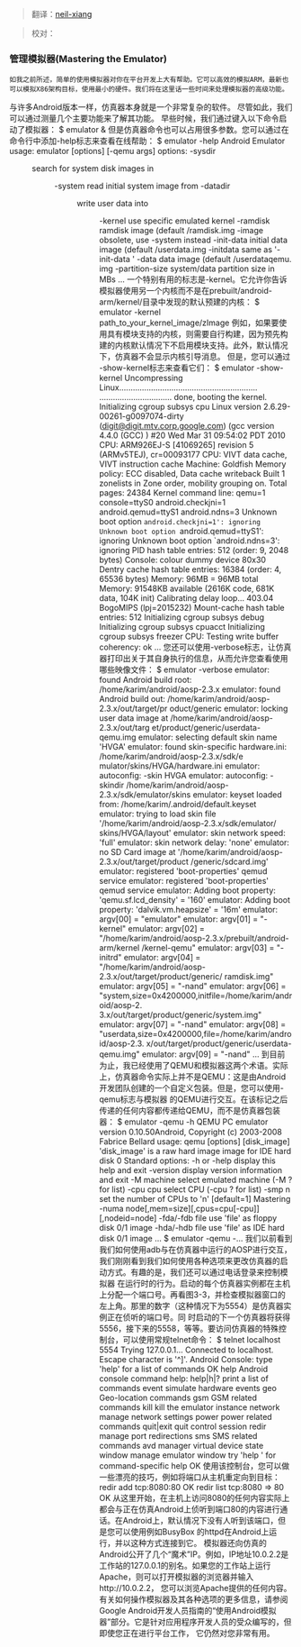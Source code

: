> 翻译：[neil-xiang](https://github.com/neil-xiang)

> 校对：

### 管理模拟器(Mastering the Emulator)
	如我之前所述，简单的使用模拟器对你在平台开发上大有帮助。它可以高效的模拟ARM，最新也可以模拟X86架构目标，使用最小的硬件。我们将在这里话一些时间来处理模拟器的高级功能。
与许多Android版本一样，仿真器本身就是一个非常复杂的软件。 尽管如此，我们可以通过测量几个主要功能来了解其功能。
	早些时候，我们通过键入以下命令启动了模拟器：
		$ emulator &
	但是仿真器命令也可以占用很多参数。您可以通过在命令行中添加-help标志来查看在线帮助：
		$ emulator -help
		Android Emulator usage: emulator [options] [-qemu args]
		options:
		-sysdir <dir> search for system disk images in <dir>
		-system <file> read initial system image from <file>
		-datadir <dir> write user data into <dir>
		-kernel <file> use specific emulated kernel
		-ramdisk <file> ramdisk image (default <system>/ramdisk.img
		-image <file> obsolete, use -system <file> instead
		-init-data <file> initial data image (default <system>/userdata.img
		-initdata <file> same as '-init-data <file>'
		-data <file> data image (default <datadir>/userdataqemu.
		img
		-partition-size <size> system/data partition size in MBs
		...
	一个特别有用的标志是-kernel。它允许你告诉模拟器使用另一个内核而不是在prebuilt/android-arm/kernel/目录中发现的默认预建的内核：
		$ emulator -kernel path_to_your_kernel_image/zImage
	例如，如果要使用具有模块支持的内核，则需要自行构建，因为预先构建的内核默认情况下不启用模块支持。此外，默认情况下，仿真器不会显示内核引导消息。 但是，您可以通过
-show-kernel标志来查看它们：
		$ emulator -show-kernel
		Uncompressing Linux.............................................................
		................................ done, booting the kernel.
		Initializing cgroup subsys cpu
		Linux version 2.6.29-00261-g0097074-dirty (digit@digit.mtv.corp.google.com) (gcc
		version 4.4.0 (GCC) ) #20 Wed Mar 31 09:54:02 PDT 2010
		CPU: ARM926EJ-S [41069265] revision 5 (ARMv5TEJ), cr=00093177
		CPU: VIVT data cache, VIVT instruction cache
		Machine: Goldfish
		Memory policy: ECC disabled, Data cache writeback
		Built 1 zonelists in Zone order, mobility grouping on. Total pages: 24384
		Kernel command line: qemu=1 console=ttyS0 android.checkjni=1 android.qemud=ttyS1
		android.ndns=3
		Unknown boot option `android.checkjni=1': ignoring
		Unknown boot option `android.qemud=ttyS1': ignoring
		Unknown boot option `android.ndns=3': ignoring
		PID hash table entries: 512 (order: 9, 2048 bytes)
		Console: colour dummy device 80x30
		Dentry cache hash table entries: 16384 (order: 4, 65536 bytes)
		Memory: 96MB = 96MB total
		Memory: 91548KB available (2616K code, 681K data, 104K init)
		Calibrating delay loop... 403.04 BogoMIPS (lpj=2015232)
		Mount-cache hash table entries: 512
		Initializing cgroup subsys debug
		Initializing cgroup subsys cpuacct
		Initializing cgroup subsys freezer
		CPU: Testing write buffer coherency: ok
		...
	您还可以使用-verbose标志，让仿真器打印出关于其自身执行的信息，从而允许您查看使用哪些映像文件：
		$ emulator -verbose
		emulator: found Android build root: /home/karim/android/aosp-2.3.x
		emulator: found Android build out: /home/karim/android/aosp-2.3.x/out/target/pr
		oduct/generic
		emulator: locking user data image at /home/karim/android/aosp-2.3.x/out/targ
		et/product/generic/userdata-qemu.img
		emulator: selecting default skin name 'HVGA'
		emulator: found skin-specific hardware.ini: /home/karim/android/aosp-2.3.x/sdk/e
		mulator/skins/HVGA/hardware.ini
		emulator: autoconfig: -skin HVGA
		emulator: autoconfig: -skindir /home/karim/android/aosp-2.3.x/sdk/emulator/skins
		emulator: keyset loaded from: /home/karim/.android/default.keyset
		emulator: trying to load skin file '/home/karim/android/aosp-2.3.x/sdk/emulator/
		skins/HVGA/layout'
		emulator: skin network speed: 'full'
		emulator: skin network delay: 'none'
		emulator: no SD Card image at '/home/karim/android/aosp-2.3.x/out/target/product
		/generic/sdcard.img'
		emulator: registered 'boot-properties' qemud service
		emulator: registered 'boot-properties' qemud service
		emulator: Adding boot property: 'qemu.sf.lcd_density' = '160'
		emulator: Adding boot property: 'dalvik.vm.heapsize' = '16m'
		emulator: argv[00] = "emulator"
		emulator: argv[01] = "-kernel"
		emulator: argv[02] = "/home/karim/android/aosp-2.3.x/prebuilt/android-arm/kernel
		/kernel-qemu"
		emulator: argv[03] = "-initrd"
		emulator: argv[04] = "/home/karim/android/aosp-2.3.x/out/target/product/generic/
		ramdisk.img"
		emulator: argv[05] = "-nand"
		emulator: argv[06] = "system,size=0x4200000,initfile=/home/karim/android/aosp-2.
		3.x/out/target/product/generic/system.img"
		emulator: argv[07] = "-nand"
		emulator: argv[08] = "userdata,size=0x4200000,file=/home/karim/android/aosp-2.3.
		x/out/target/product/generic/userdata-qemu.img"
		emulator: argv[09] = "-nand"
		...
	到目前为止，我已经使用了QEMU和模拟器这两个术语。实际上，仿真器命令实际上并不是QEMU：这是由Android开发团队创建的一个自定义包装。但是，您可以使用-qemu标志与模拟器
的QEMU进行交互。在该标记之后传递的任何内容都传递给QEMU，而不是仿真器包装器：
		$ emulator -qemu -h
		QEMU PC emulator version 0.10.50Android, Copyright (c) 2003-2008 Fabrice Bellard
		usage: qemu [options] [disk_image]
		'disk_image' is a raw hard image image for IDE hard disk 0
		Standard options:
		-h or -help display this help and exit
		-version display version information and exit
		-M machine select emulated machine (-M ? for list)
		-cpu cpu select CPU (-cpu ? for list)
		-smp n set the number of CPUs to 'n' [default=1]
		Mastering
		-numa node[,mem=size][,cpus=cpu[-cpu]][,nodeid=node]
		-fda/-fdb file use 'file' as floppy disk 0/1 image
		-hda/-hdb file use 'file' as IDE hard disk 0/1 image
		...
		$ emulator -qemu -...
	我们以前看到我们如何使用adb与在仿真器中运行的AOSP进行交互，我们刚刚看到我们如何使用各种选项来更改仿真器的启动方式。有趣的是，我们还可以通过电话登录来控制模拟器
在运行时的行为。启动的每个仿真器实例都在主机上分配一个端口号。再看图3-3，并检查模拟器窗口的左上角。那里的数字（这种情况下为5554）是仿真器实例正在侦听的端口号。同
时启动的下一个仿真器将获得5556，接下来的5558，等等。要访问仿真器的特殊控制台，可以使用常规telnet命令：
		$ telnet localhost 5554
		Trying 127.0.0.1...
		Connected to localhost.
		Escape character is '^]'.
		Android Console: type 'help' for a list of commands
		OK
		help
		Android console command help:
		help|h|? print a list of commands
		event simulate hardware events
		geo Geo-location commands
		gsm GSM related commands
		kill kill the emulator instance
		network manage network settings
		power power related commands
		quit|exit quit control session
		redir manage port redirections
		sms SMS related commands
		avd manager virtual device state
		window manage emulator window
		try 'help <command>' for command-specific help
		OK
	使用该控制台，您可以做一些漂亮的技巧，例如将端口从主机重定向到目标：
		redir add tcp:8080:80
		OK
		redir list
		tcp:8080 => 80
		OK
	从这里开始，在主机上访问8080的任何内容实际上都会与正在仿真Android上侦听到端口80的内容进行通话。在Android上，默认情况下没有人听到该端口，但是您可以使用例如BusyBox
的httpd在Android上运行，并以这种方式连接到它。
	模拟器还向仿真的Android公开了几个“魔术”IP。例如，IP地址10.0.2.2是工作站的127.0.0.1的别名。如果您的工作站上运行Apache，则可以打开模拟器的浏览器并输入http://10.0.2.2，
您可以浏览Apache提供的任何内容。
	有关如何操作模拟器及其各种选项的更多信息，请参阅Google Android开发人员指南的“使用Android模拟器”部分。它是针对应用程序开发人员的受众编写的，但即使您正在进行平台工作，
它仍然对您非常有用。